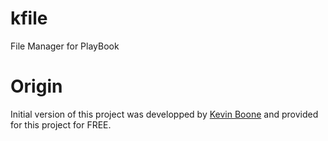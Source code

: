 # kfile
File Manager for PlayBook

# Origin
Initial version of this project was developped by [Kevin Boone](http://kevinboone.net) and provided for this project for FREE.